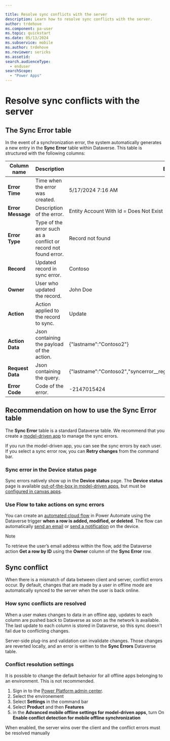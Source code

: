 ```yaml
---

title: Resolve sync conflicts with the server
description: Learn how to resolve sync conflicts with the server.
author: trdehove
ms.component: pa-user
ms.topic: quickstart
ms.date: 05/13/2024
ms.subservice: mobile
ms.author: trdehove
ms.reviewer: sericks
ms.assetid: 
search.audienceType: 
  - enduser
searchScope:
  - "Power Apps"
---
```


# Resolve sync conflicts with the server


## The Sync Error table
In the event of a synchronization error, the system automatically generates a new entry in the **Sync Error** table within Dataverse. This table is structured with the following columns:

|Column name | Description | Example |
|-------------------------------|----------------------------|--------------------------------|
|**Error Time**| Time when the error was created. | 5/17/2024 7:16 AM |
|**Error Message**| Description of the error. | Entity Account With Id = <RowId> Does Not Exist|
|**Error Type**| Type of the error such as a conflict or  record not found error.| Record not found|
|**Record**| Updated record in sync error.| Contoso |
|**Owner**| User who updated the record.| John Doe|
|**Action**|Action applied to the record to sync.| Update|
|**Action Data**|Json containing the payload of the action.| {"lastname":"Contoso2"}|
|**Request Data**|Json containing the query. | {"lastname":"Contoso2","syncerror__regardingentityid":<syncerrorId>,"entitylogicalname":"account"}|
|**Error Code**| Code of the error. | -2147015424 |
  

## Recommendation on how to use the Sync Error table
The **Sync Error** table is a standard Dataverse table. We recommend that you create a [model-driven app](/power-apps/maker/model-driven-apps/create-model-driven-app) to manage the sync errors. 

If you run the model-driven app, you can see the sync errors by each user. If you select a sync error row, you can **Retry changes** from the command bar. 

### Sync error in the Device status page
Sync errors natively show up in the **Device status** page. The **Device status** page is available [out-of-the-box in model-driven apps](offline-sync-icon.md), but must be [configured in canvas apps](canvas-mobile-offline-setup.md#create-an-offline-canvas-app). 

### Use Flow to take actions on sync errors
You can create an [automated cloud flow](/power-automate/get-started-logic-flow) in Power Automate using the Dataverse trigger **when a row is added, modified, or deleted**. The flow can automatically [send an email](/power-automate/email-customization) or [send a notification](power-apps-mobile-notification.md) on the device.

> [!Note]
> To retrieve the user’s email address within the flow, add the Dataverse action **Get a row by ID** using the **Owner** column of the **Sync Error** row.  


## Sync conflict
When there is a mismatch of data between client and server, conflict errors occur. By default, changes that are made by a user in offline mode are automatically synced to the server when the user is back online. 

### How sync conflicts are resolved
When a user makes changes to data in an offline app, updates to each column are pushed back to Dataverse as soon as the network is available. The last update to each column is stored in Dataverse, so this sync doesn't fail due to conflicting changes.

Server-side plug-ins and validation can invalidate changes. Those changes are reverted locally, and an error is written to the **Sync Errors** Dataverse table.

### Conflict resolution settings
It is possible to change the default behavior for all offline apps belonging to an environment. This is not recommended.

1. Sign in to the [Power Platform admin center](https://admin.powerplatform.microsoft.com/).
2. Select the environement
3. Select **Settings** in the command bar
4. Select **Product** and then **Features**
5. in the **Advanced mobile offline settings for model-driven apps**, turn On **Enable conflict detection for mobile offline synchronization** 

When enabled, the server wins over the client and the conflict errors must be resolved manually
